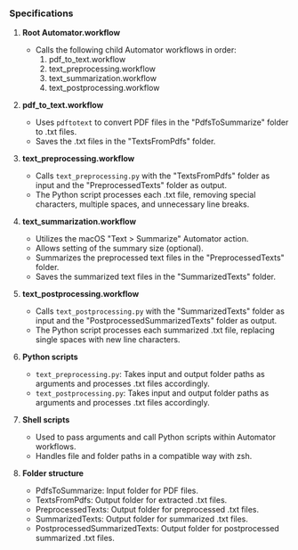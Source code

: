 ### Specifications

1. **Root Automator.workflow**
   - Calls the following child Automator workflows in order:
     1. pdf_to_text.workflow
     2. text_preprocessing.workflow
     3. text_summarization.workflow
     4. text_postprocessing.workflow

2. **pdf_to_text.workflow**
   - Uses `pdftotext` to convert PDF files in the "PdfsToSummarize" folder to .txt files.
   - Saves the .txt files in the "TextsFromPdfs" folder.

3. **text_preprocessing.workflow**
   - Calls `text_preprocessing.py` with the "TextsFromPdfs" folder as input and the "PreprocessedTexts" folder as output.
   - The Python script processes each .txt file, removing special characters, multiple spaces, and unnecessary line breaks.

4. **text_summarization.workflow**
   - Utilizes the macOS "Text > Summarize" Automator action.
   - Allows setting of the summary size (optional).
   - Summarizes the preprocessed text files in the "PreprocessedTexts" folder.
   - Saves the summarized text files in the "SummarizedTexts" folder.

5. **text_postprocessing.workflow**
   - Calls `text_postprocessing.py` with the "SummarizedTexts" folder as input and the "PostprocessedSummarizedTexts" folder as output.
   - The Python script processes each summarized .txt file, replacing single spaces with new line characters.

6. **Python scripts**
   - `text_preprocessing.py`: Takes input and output folder paths as arguments and processes .txt files accordingly.
   - `text_postprocessing.py`: Takes input and output folder paths as arguments and processes .txt files accordingly.

7. **Shell scripts**
   - Used to pass arguments and call Python scripts within Automator workflows.
   - Handles file and folder paths in a compatible way with zsh.

8. **Folder structure**
   - PdfsToSummarize: Input folder for PDF files.
   - TextsFromPdfs: Output folder for extracted .txt files.
   - PreprocessedTexts: Output folder for preprocessed .txt files.
   - SummarizedTexts: Output folder for summarized .txt files.
   - PostprocessedSummarizedTexts: Output folder for postprocessed summarized .txt files.

